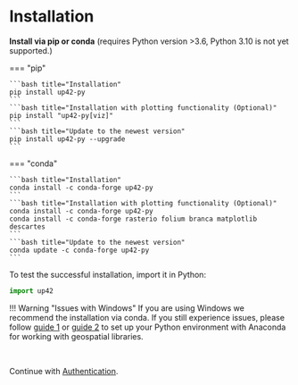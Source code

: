 # Installation

**Install via pip or conda** (requires Python version >3.6, Python 3.10 is not yet supported.)

=== "pip"

    ```bash title="Installation"
    pip install up42-py
    ```
    ```bash title="Installation with plotting functionality (Optional)"
    pip install "up42-py[viz]"
    ```
    ```bash title="Update to the newest version"
    pip install up42-py --upgrade
    ```

=== "conda"

    ```bash title="Installation"
    conda install -c conda-forge up42-py
    ```
    ```bash title="Installation with plotting functionality (Optional)"
    conda install -c conda-forge up42-py
    conda install -c conda-forge rasterio folium branca matplotlib descartes
    ```
    ```bash title="Update to the newest version"
    conda update -c conda-forge up42-py
    ```

To test the successful installation, import it in Python:

```python
import up42
```

!!! Warning "Issues with Windows"
    If you are using Windows we recommend the installation via conda. If you still experience issues,
    please follow [guide 1](http://www.acgeospatial.co.uk/python-geospatial-workflows-prt1-anaconda/) or
    [guide 2](https://chrieke.medium.com/howto-install-python-for-geospatial-applications-1dbc82433c05)
    to set up your Python environment with Anaconda for working with geospatial libraries.

<br>

Continue with [Authentication](authentication.md).
